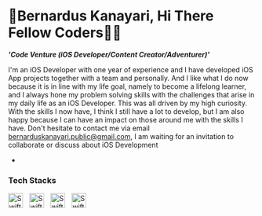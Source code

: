 # 🥾Bernardus Kanayari, Hi There Fellow Coders✋🏻

***'Code Venture (iOS Developer/Content Creator/Adventurer)'***

I'm an iOS Developer with one year of experience and I have developed iOS App projects together with a team and personally. And I like what I do now because it is in line with my life goal, namely to become a lifelong learner, and I always hone my problem solving skills with the challenges that arise in my daily life as an iOS Developer. This was all driven by my high curiosity. With the skills I now have, I think I still have a lot to develop, but I am also happy because I can have an impact on those around me with the skills I have. Don't hesitate to contact me via email bernarduskanayari.public@gmail.com, I am waiting for an invitation to collaborate or discuss about iOS Development

-
### Tech Stacks
<img align="left" alt="Swift" width="30px" style="padding-right:10px;" src="https://cdn.jsdelivr.net/gh/devicons/devicon@latest/icons/swift/swift-original.svg"/>
<img align="left" alt="Swift" width="30px" style="padding-right:10px;" src="https://cdn.jsdelivr.net/gh/devicons/devicon@latest/icons/xcode/xcode-original.svg" />
<img align="left" alt="Swift" width="30px" style="padding-right:10px;" src="https://cdn.jsdelivr.net/gh/devicons/devicon@latest/icons/html5/html5-original.svg" />
<img align="left" alt="Swift" width="30px" style="padding-right:10px;" src="https://cdn.jsdelivr.net/gh/devicons/devicon@latest/icons/css3/css3-original.svg" />
          
          

          
